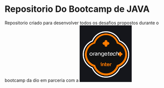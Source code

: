 # Repositorio Do Bootcamp de JAVA 
Repositorio criado para desenvolver todos os desafios propostos durante o bootcamp da dio em parceria com a ![logo](/img/logo.png "logo")
